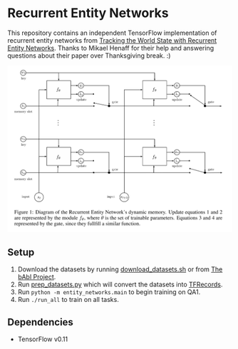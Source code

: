# Recurrent Entity Networks

This repository contains an independent TensorFlow implementation of recurrent entity networks from [Tracking the World State with
Recurrent Entity Networks](https://openreview.net/forum?id=rJTKKKqeg). Thanks to Mikael Henaff for their help and answering questions about their paper over Thanksgiving break. :)

![Diagram of recurrent entity network](images/diagram.png)

## Setup

1. Download the datasets by running [download_datasets.sh](download_datasets.sh) or from [The bAbI Project](https://research.facebook.com/research/babi/).
2. Run [prep_datasets.py](prep_datasets.py) which will convert the datasets into [TFRecords](https://www.tensorflow.org/versions/r0.11/how_tos/reading_data/index.html#standard_tensorflow_format).
3. Run `python -m entity_networks.main` to begin training on QA1.
4. Run `./run_all` to train on all tasks.

## Dependencies

- TensorFlow v0.11

